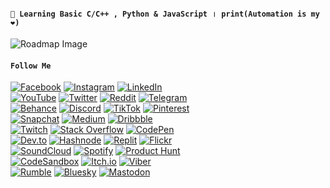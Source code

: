 #### `🚀 Learning Basic C/C++ , Python & JavaScript । print(Automation is my ❤)` 

![Roadmap Image](https://roadmap.sh/card/wide/68248ea62755c70244fdcc1c?variant=light&t=20250527)

#### `Follow Me` 
[![Facebook](https://img.shields.io/badge/Facebook-1877F2?style=for-the-badge&logo=facebook&logoColor=white)](https://facebook.com/tahchma)
[![Instagram](https://img.shields.io/badge/Instagram-E4405F?style=for-the-badge&logo=instagram&logoColor=white)](https://instagram.com/talhaahmedcho)
[![LinkedIn](https://img.shields.io/badge/LinkedIn-0077B5?style=for-the-badge&logo=linkedin&logoColor=white)](https://linkedin.com/in/talha-ahmed-chowdhury-57502b229/?locale=bn_IN)  
[![YouTube](https://img.shields.io/badge/YouTube-FF0000?style=for-the-badge&logo=youtube&logoColor=white)](https://youtube.com/@talhaahmedcho)
[![Twitter](https://img.shields.io/badge/Twitter-1DA1F2?style=for-the-badge&logo=twitter&logoColor=white)](https://twitter.com/xtalhaahmedcho)
[![Reddit](https://img.shields.io/badge/Reddit-FF4500?style=for-the-badge&logo=reddit&logoColor=white)](https://www.reddit.com/user/talhaahmedcho)
[![Telegram](https://img.shields.io/badge/Telegram-26A5E4?style=for-the-badge&logo=telegram&logoColor=white)](https://t.me/talhaahmedcho)  
[![Behance](https://img.shields.io/badge/Behance-1769FF?style=for-the-badge&logo=behance&logoColor=white)](https://www.behance.net/talhaahmedcho)
[![Discord](https://img.shields.io/badge/Discord-5865F2?style=for-the-badge&logo=discord&logoColor=white)](https://discordapp.com/users/962284821114134608)
[![TikTok](https://img.shields.io/badge/TikTok-000000?style=for-the-badge&logo=tiktok&logoColor=white)](https://www.tiktok.com/@talhaahmedcho)
[![Pinterest](https://img.shields.io/badge/Pinterest-E60023?style=for-the-badge&logo=pinterest&logoColor=white)](https://www.pinterest.com/talhaahmedcho)  
[![Snapchat](https://img.shields.io/badge/Snapchat-FFFC00?style=for-the-badge&logo=snapchat&logoColor=black)](https://www.snapchat.com/add/talhaahmedcho)
[![Medium](https://img.shields.io/badge/Medium-12100E?style=for-the-badge&logo=medium&logoColor=white)](https://medium.com/@talhaahmedcho)
[![Dribbble](https://img.shields.io/badge/Dribbble-EA4C89?style=for-the-badge&logo=dribbble&logoColor=white)](https://dribbble.com/talhaahmedcho)  
[![Twitch](https://img.shields.io/badge/Twitch-9146FF?style=for-the-badge&logo=twitch&logoColor=white)](https://www.twitch.tv/talhaahmedcho)
[![Stack Overflow](https://img.shields.io/badge/Stack_Overflow-F58025?style=for-the-badge&logo=stack-overflow&logoColor=white)](https://stackoverflow.com/users/22827397)
[![CodePen](https://img.shields.io/badge/CodePen-000000?style=for-the-badge&logo=codepen&logoColor=white)](https://codepen.io/talhaahmedcho)  
[![Dev.to](https://img.shields.io/badge/Dev.to-0A0A0A?style=for-the-badge&logo=devdotto&logoColor=white)](https://dev.to/talhaahmedcho)
[![Hashnode](https://img.shields.io/badge/Hashnode-2962FF?style=for-the-badge&logo=hashnode&logoColor=white)](https://hashnode.com/@TalhaAhmedCho)
[![Replit](https://img.shields.io/badge/Replit-F26207?style=for-the-badge&logo=replit&logoColor=white)](https://replit.com/@TalhaAhmedCho)
[![Flickr](https://img.shields.io/badge/Flickr-FF0084?style=for-the-badge&logo=flickr&logoColor=white)](https://flickr.com/people/197043667@N03)  
[![SoundCloud](https://img.shields.io/badge/SoundCloud-FF5500?style=for-the-badge&logo=soundcloud&logoColor=white)](https://soundcloud.com/talhaahmedcho)
[![Spotify](https://img.shields.io/badge/Spotify-1DB954?style=for-the-badge&logo=spotify&logoColor=white)](https://open.spotify.com/user/31uamwojru352wh4iaw64igpcwiq)
[![Product Hunt](https://img.shields.io/badge/Product_Hunt-DA552F?style=for-the-badge&logo=producthunt&logoColor=white)](https://www.producthunt.com/@talhaahmedcho)  
[![CodeSandbox](https://img.shields.io/badge/CodeSandbox-151515?style=for-the-badge&logo=codesandbox&logoColor=white)](https://codesandbox.io/u/talhaahmedcho)
[![Itch.io](https://img.shields.io/badge/Itch.io-FA5C5C?style=for-the-badge&logo=itchdotio&logoColor=white)](https://talhaahmedcho.itch.io)
[![Viber](https://img.shields.io/badge/Viber-665CAC?style=for-the-badge&logo=viber&logoColor=white)](https://invite.viber.com/?g2=your_group_or_user_link)  
[![Rumble](https://img.shields.io/badge/Rumble-339933?style=for-the-badge&logo=rumble&logoColor=white)](https://rumble.com/user/talhaahmedcho)
[![Bluesky](https://img.shields.io/badge/Bluesky-0066FF?style=for-the-badge)](https://bsky.app/profile/talhaahmedcho.bsky.social)
[![Mastodon](https://img.shields.io/badge/Mastodon-6364FF?style=for-the-badge&logo=mastodon&logoColor=white)](https://mastodon.social/@tahchma)






<!--

**TalhaAhmedCho/TalhaAhmedCho** is a ✨ _special_ ✨ repository because its `README.md` (this file) appears on your GitHub profile.

Here are some ideas to get you started:

- 🔭 I’m currently working on ...
- 🌱 I’m currently learning ...
- 👯 I’m looking to collaborate on ...
- 🤔 I’m looking for help with ...
- 💬 Ask me about ...
- 📫 How to reach me: ...
- 😄 Pronouns: ...
- ⚡ Fun fact: ...
-->


